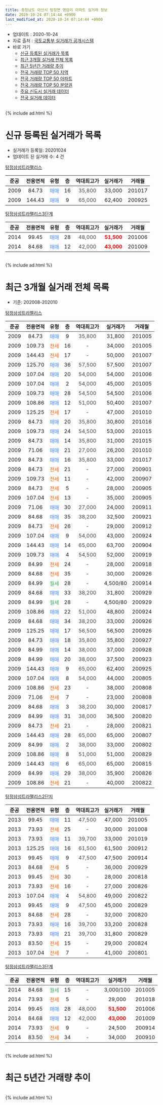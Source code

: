 ```yaml
---
title: 충청남도 아산시 탕정면 명암리 아파트 실거래 정보
date: 2020-10-24 07:14:44 +0900
last_modified_at: 2020-10-24 07:14:44 +0900
---
```


* 업데이트 : 2020-10-24
* 자료 출처 : [국토교통부 실거래가 공개시스템](http://rt.molit.go.kr)
* 바로 가기
    * [신규 등록된 실거래가 목록](#신규-등록된-실거래가-목록)
    * [최근 3개월 실거래 전체 목록](#최근-3개월-실거래-전체-목록)
    * [최근 5년간 거래량 추이](#최근-5년간-거래량-추이)
    * [전국 거래량 TOP 50 지역](https://inasie.github.io/apt-trade-info/최근-3개월-전국에서-가장-거래가-많이-발생한-지역)
    * [전국 거래량 TOP 50 아파트](https://inasie.github.io/apt-trade-info/최근-3개월-전국에서-가장-거래가-많이-발생한-아파트)
    * [전국 거래량 TOP 50 분양권](https://inasie.github.io/apt-trade-info/최근-3개월-전국에서-가장-거래가-많이-발생한-분양권)
    * [주요 신도시 실거래 데이터](https://inasie.github.io/apt-trade-info/주요-신도시)
    * [전국 실거래 데이터](https://inasie.github.io/apt-trade-info/전국)
<br>
{% include ad.html %}
<br>

# 신규 등록된 실거래가 목록
* 실거래가 등록일: 20201024
* 업데이트 된 실거래 수: 4 건


[탕정삼성트라팰리스](https://search.naver.com/search.naver?query=%EC%B6%A9%EC%B2%AD%EB%82%A8%EB%8F%84+%EC%95%84%EC%82%B0%EC%8B%9C+%ED%83%95%EC%A0%95%EB%A9%B4+%EB%AA%85%EC%95%94%EB%A6%AC+%ED%83%95%EC%A0%95%EC%82%BC%EC%84%B1%ED%8A%B8%EB%9D%BC%ED%8C%B0%EB%A6%AC%EC%8A%A4)

|준공|전용면적|유형|층|역대최고가|실거래가|거래월|
|:---:|:---:|:---:|:---:|:---:|:---:|:---:|
|2009|84.73|<span style="color:#4285f3">매매</span>|16|<span style="color:#444444">35,800</span>|33,000|201017|
|2009|144.43|<span style="color:#4285f3">매매</span>|9|<span style="color:#444444">65,000</span>|62,400|200925|

[탕정삼성트라팰리스3단계](https://search.naver.com/search.naver?query=%EC%B6%A9%EC%B2%AD%EB%82%A8%EB%8F%84+%EC%95%84%EC%82%B0%EC%8B%9C+%ED%83%95%EC%A0%95%EB%A9%B4+%EB%AA%85%EC%95%94%EB%A6%AC+%ED%83%95%EC%A0%95%EC%82%BC%EC%84%B1%ED%8A%B8%EB%9D%BC%ED%8C%B0%EB%A6%AC%EC%8A%A43%EB%8B%A8%EA%B3%84)

|준공|전용면적|유형|층|역대최고가|실거래가|거래월|
|:---:|:---:|:---:|:---:|:---:|:---:|:---:|
|2014|99.45|<span style="color:#4285f3">매매</span>|28|<span style="color:#444444">48,000</span>|<b><span style="color:#ff0000">51,500</span></b>|201006|
|2014|84.68|<span style="color:#4285f3">매매</span>|12|<span style="color:#444444">42,000</span>|<b><span style="color:#ff0000">43,000</span></b>|201009|


<br>
{% include ad.html %}
<br>

# 최근 3개월 실거래 전체 목록
* 기준: 202008-202010


[탕정삼성트라팰리스](https://search.naver.com/search.naver?query=%EC%B6%A9%EC%B2%AD%EB%82%A8%EB%8F%84+%EC%95%84%EC%82%B0%EC%8B%9C+%ED%83%95%EC%A0%95%EB%A9%B4+%EB%AA%85%EC%95%94%EB%A6%AC+%ED%83%95%EC%A0%95%EC%82%BC%EC%84%B1%ED%8A%B8%EB%9D%BC%ED%8C%B0%EB%A6%AC%EC%8A%A4)

|준공|전용면적|유형|층|역대최고가|실거래가|거래월|
|:---:|:---:|:---:|:---:|:---:|:---:|:---:|
|2009|84.73|<span style="color:#4285f3">매매</span>|9|<span style="color:#444444">35,800</span>|31,800|201005|
|2009|109.73|<span style="color:#ff5a00">전세</span>|16|<span style="color:#444444">-</span>|34,000|201005|
|2009|144.43|<span style="color:#ff5a00">전세</span>|17|<span style="color:#444444">-</span>|50,000|201007|
|2009|125.70|<span style="color:#4285f3">매매</span>|36|<span style="color:#444444">57,500</span>|57,500|201007|
|2009|107.04|<span style="color:#4285f3">매매</span>|20|<span style="color:#444444">54,000</span>|54,000|201006|
|2009|107.04|<span style="color:#4285f3">매매</span>|2|<span style="color:#444444">54,000</span>|45,000|201005|
|2009|109.73|<span style="color:#4285f3">매매</span>|28|<span style="color:#444444">54,500</span>|54,500|201006|
|2009|108.86|<span style="color:#4285f3">매매</span>|12|<span style="color:#444444">51,000</span>|50,400|201007|
|2009|125.25|<span style="color:#ff5a00">전세</span>|17|<span style="color:#444444">-</span>|47,000|201010|
|2009|84.73|<span style="color:#4285f3">매매</span>|20|<span style="color:#444444">35,800</span>|30,800|201016|
|2009|109.73|<span style="color:#4285f3">매매</span>|24|<span style="color:#444444">54,500</span>|53,000|201015|
|2009|84.73|<span style="color:#4285f3">매매</span>|14|<span style="color:#444444">35,800</span>|31,000|201015|
|2009|71.06|<span style="color:#4285f3">매매</span>|21|<span style="color:#444444">27,000</span>|26,200|201010|
|2009|84.73|<span style="color:#4285f3">매매</span>|16|<span style="color:#444444">35,800</span>|33,000|201017|
|2009|84.73|<span style="color:#ff5a00">전세</span>|21|<span style="color:#444444">-</span>|27,000|200901|
|2009|109.73|<span style="color:#ff5a00">전세</span>|11|<span style="color:#444444">-</span>|42,000|200907|
|2009|84.73|<span style="color:#ff5a00">전세</span>|5|<span style="color:#444444">-</span>|28,000|200905|
|2009|107.04|<span style="color:#ff5a00">전세</span>|13|<span style="color:#444444">-</span>|35,000|200905|
|2009|71.06|<span style="color:#4285f3">매매</span>|30|<span style="color:#444444">27,000</span>|24,000|200911|
|2009|84.68|<span style="color:#4285f3">매매</span>|35|<span style="color:#444444">38,200</span>|32,500|200921|
|2009|84.73|<span style="color:#ff5a00">전세</span>|26|<span style="color:#444444">-</span>|29,000|200912|
|2009|107.04|<span style="color:#4285f3">매매</span>|9|<span style="color:#444444">54,000</span>|43,000|200924|
|2009|144.43|<span style="color:#4285f3">매매</span>|14|<span style="color:#444444">65,000</span>|63,700|200904|
|2009|109.73|<span style="color:#4285f3">매매</span>|4|<span style="color:#444444">54,500</span>|52,000|200919|
|2009|84.99|<span style="color:#ff5a00">전세</span>|24|<span style="color:#444444">-</span>|28,000|200918|
|2009|84.68|<span style="color:#ff5a00">전세</span>|35|<span style="color:#444444">-</span>|30,000|200926|
|2009|84.99|<span style="color:#34a853">월세</span>|28|<span style="color:#444444">-</span>|4,500/80|200914|
|2009|84.68|<span style="color:#4285f3">매매</span>|33|<span style="color:#444444">38,200</span>|31,800|200929|
|2009|84.99|<span style="color:#34a853">월세</span>|28|<span style="color:#444444">-</span>|4,500/80|200929|
|2009|108.86|<span style="color:#4285f3">매매</span>|22|<span style="color:#444444">51,000</span>|48,800|200924|
|2009|84.68|<span style="color:#4285f3">매매</span>|34|<span style="color:#444444">38,200</span>|33,000|200926|
|2009|125.25|<span style="color:#4285f3">매매</span>|17|<span style="color:#444444">56,500</span>|56,500|200926|
|2009|84.73|<span style="color:#4285f3">매매</span>|18|<span style="color:#444444">35,800</span>|35,800|200927|
|2009|84.99|<span style="color:#4285f3">매매</span>|14|<span style="color:#444444">38,000</span>|37,000|200928|
|2009|84.99|<span style="color:#4285f3">매매</span>|20|<span style="color:#444444">38,000</span>|37,500|200923|
|2009|144.43|<span style="color:#4285f3">매매</span>|9|<span style="color:#444444">65,000</span>|62,400|200925|
|2009|107.04|<span style="color:#4285f3">매매</span>|8|<span style="color:#444444">54,000</span>|44,000|200805|
|2009|108.86|<span style="color:#ff5a00">전세</span>|23|<span style="color:#444444">-</span>|38,000|200808|
|2009|71.06|<span style="color:#ff5a00">전세</span>|7|<span style="color:#444444">-</span>|23,000|200808|
|2009|84.68|<span style="color:#4285f3">매매</span>|3|<span style="color:#444444">38,200</span>|30,000|200817|
|2009|84.99|<span style="color:#4285f3">매매</span>|31|<span style="color:#444444">38,000</span>|36,500|200820|
|2009|84.73|<span style="color:#ff5a00">전세</span>|21|<span style="color:#444444">-</span>|28,000|200821|
|2009|144.43|<span style="color:#4285f3">매매</span>|28|<span style="color:#444444">65,000</span>|65,000|200807|
|2009|84.99|<span style="color:#4285f3">매매</span>|2|<span style="color:#444444">38,000</span>|33,000|200802|
|2009|108.86|<span style="color:#4285f3">매매</span>|8|<span style="color:#444444">51,000</span>|51,000|200829|
|2009|144.43|<span style="color:#4285f3">매매</span>|6|<span style="color:#444444">65,000</span>|65,000|200815|
|2009|84.99|<span style="color:#4285f3">매매</span>|29|<span style="color:#444444">38,000</span>|35,900|200826|
|2009|108.86|<span style="color:#ff5a00">전세</span>|21|<span style="color:#444444">-</span>|40,000|200822|


<script async src="//pagead2.googlesyndication.com/pagead/js/adsbygoogle.js"></script>
<!-- 기본 -->
<ins class="adsbygoogle"
     style="display:block"
     data-ad-client="ca-pub-2446590836940007"
     data-ad-slot="1659523306"
     data-ad-format="auto"
     data-full-width-responsive="true"></ins>
<script>
(adsbygoogle = window.adsbygoogle || []).push({});
</script>


[탕정삼성트라팰리스2단지](https://search.naver.com/search.naver?query=%EC%B6%A9%EC%B2%AD%EB%82%A8%EB%8F%84+%EC%95%84%EC%82%B0%EC%8B%9C+%ED%83%95%EC%A0%95%EB%A9%B4+%EB%AA%85%EC%95%94%EB%A6%AC+%ED%83%95%EC%A0%95%EC%82%BC%EC%84%B1%ED%8A%B8%EB%9D%BC%ED%8C%B0%EB%A6%AC%EC%8A%A42%EB%8B%A8%EC%A7%80)

|준공|전용면적|유형|층|역대최고가|실거래가|거래월|
|:---:|:---:|:---:|:---:|:---:|:---:|:---:|
|2013|99.45|<span style="color:#4285f3">매매</span>|11|<span style="color:#444444">47,500</span>|47,000|201005|
|2013|73.93|<span style="color:#ff5a00">전세</span>|25|<span style="color:#444444">-</span>|30,000|201008|
|2013|73.93|<span style="color:#4285f3">매매</span>|11|<span style="color:#444444">39,700</span>|33,000|201019|
|2013|125.25|<span style="color:#4285f3">매매</span>|16|<span style="color:#444444">61,500</span>|61,500|200912|
|2013|99.45|<span style="color:#4285f3">매매</span>|9|<span style="color:#444444">47,500</span>|47,500|200914|
|2013|84.68|<span style="color:#ff5a00">전세</span>|5|<span style="color:#444444">-</span>|36,000|200929|
|2013|99.45|<span style="color:#ff5a00">전세</span>|30|<span style="color:#444444">-</span>|28,000|200818|
|2013|73.93|<span style="color:#ff5a00">전세</span>|16|<span style="color:#444444">-</span>|27,000|200826|
|2013|107.04|<span style="color:#4285f3">매매</span>|4|<span style="color:#444444">54,800</span>|49,000|200822|
|2013|99.45|<span style="color:#4285f3">매매</span>|9|<span style="color:#444444">47,500</span>|45,000|200829|
|2013|84.68|<span style="color:#ff5a00">전세</span>|28|<span style="color:#444444">-</span>|32,000|200820|
|2013|73.93|<span style="color:#4285f3">매매</span>|16|<span style="color:#444444">39,700</span>|33,200|200828|
|2013|73.93|<span style="color:#4285f3">매매</span>|21|<span style="color:#444444">39,700</span>|31,800|200829|
|2013|83.50|<span style="color:#ff5a00">전세</span>|15|<span style="color:#444444">-</span>|29,000|200824|
|2013|107.04|<span style="color:#ff5a00">전세</span>|7|<span style="color:#444444">-</span>|41,000|200801|

[탕정삼성트라팰리스3단계](https://search.naver.com/search.naver?query=%EC%B6%A9%EC%B2%AD%EB%82%A8%EB%8F%84+%EC%95%84%EC%82%B0%EC%8B%9C+%ED%83%95%EC%A0%95%EB%A9%B4+%EB%AA%85%EC%95%94%EB%A6%AC+%ED%83%95%EC%A0%95%EC%82%BC%EC%84%B1%ED%8A%B8%EB%9D%BC%ED%8C%B0%EB%A6%AC%EC%8A%A43%EB%8B%A8%EA%B3%84)

|준공|전용면적|유형|층|역대최고가|실거래가|거래월|
|:---:|:---:|:---:|:---:|:---:|:---:|:---:|
|2014|84.68|<span style="color:#34a853">월세</span>|15|<span style="color:#444444">-</span>|3,000/100|201005|
|2014|73.93|<span style="color:#ff5a00">전세</span>|5|<span style="color:#444444">-</span>|29,000|201018|
|2014|99.45|<span style="color:#4285f3">매매</span>|28|<span style="color:#444444">48,000</span>|<b><span style="color:#ff0000">51,500</span></b>|201006|
|2014|84.68|<span style="color:#4285f3">매매</span>|12|<span style="color:#444444">42,000</span>|<b><span style="color:#ff0000">43,000</span></b>|201009|
|2014|73.93|<span style="color:#ff5a00">전세</span>|9|<span style="color:#444444">-</span>|24,500|200914|
|2014|83.50|<span style="color:#ff5a00">전세</span>|34|<span style="color:#444444">-</span>|34,000|200910|


<br>
{% include ad.html %}
<br>

# 최근 5년간 거래량 추이


<div style="width:100%;">
    <canvas id="deal_progress" height="200"></canvas>
</div>

<script>
new Chart(document.getElementById("deal_progress"), {
    type: 'line',
    data: {
        labels: ['201510','201511','201512','201601','201602','201603','201604','201605','201606','201607','201608','201609','201610','201611','201612','201701','201702','201703','201704','201705','201706','201707','201708','201709','201710','201711','201712','201801','201802','201803','201804','201805','201806','201807','201808','201809','201810','201811','201812','201901','201902','201903','201904','201905','201906','201907','201908','201909','201910','201911','201912','202001','202002','202003','202004','202005','202006','202007','202008','202009','202010'],
        datasets: [{
            label: '매매',
            pointRadius: 1,
            data: [12, 5, 8, 4, 6, 6, 4, 11, 12, 4, 3, 5, 9, 10, 8, 1, 6, 3, 8, 11, 6, 14, 10, 6, 7, 2, 7, 8, 43, 20, 17, 5, 9, 4, 10, 3, 8, 9, 10, 26, 47, 38, 29, 19, 17, 12, 27, 27, 45, 113, 122, 51, 45, 39, 30, 50, 81, 81, 12, 15, 15],
            borderColor: "rgba(255, 201, 14, 1)",
            backgroundColor: "rgba(255, 201, 14, 0.5)",
            fill: false,
            lineTension: 0
        },{
            label: '전월세',
            pointRadius: 1,
            data: [4, 8, 7, 13, 15, 18, 19, 13, 19, 10, 14, 9, 11, 8, 10, 13, 18, 13, 15, 6, 12, 14, 9, 6, 12, 22, 12, 21, 18, 20, 20, 12, 8, 9, 13, 16, 14, 11, 20, 28, 21, 18, 14, 10, 17, 17, 10, 16, 7, 26, 41, 38, 43, 19, 24, 19, 33, 32, 9, 12, 6],
            borderColor: "rgba(0, 141, 185, 1)",
            backgroundColor: "rgba(0, 141, 185, 0.5)",
            fill: false,
            lineTension: 0
        }
        ]
    },
    options: {
        responsive: true,
        title: {
            display: false
        },
        tooltips: {
            mode: 'index',
            intersect: false
        },
        hover: {
            mode: 'nearest',
            intersect: true
        },
        scales: {
            xAxes: [{
                display: true,
                scaleLabel: {
                    display: true,
                    labelString: '년/월'
                }
            }],
            yAxes: [{
                display: true,
                ticks: {
                    suggestedMin: 0,
                },
                scaleLabel: {
                    display: true,
                    labelString: '실거래 수'
                }
            }]
        }
    }
});

</script>


<br>
{% include ad.html %}
<br>

